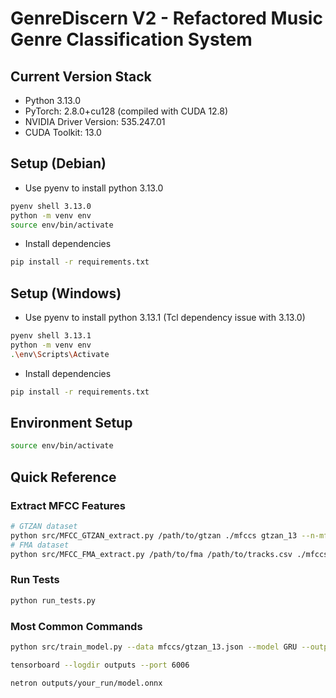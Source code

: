 # GenreDiscern V2 - Refactored Music Genre Classification System
## Current Version Stack
- Python 3.13.0
- PyTorch: 2.8.0+cu128 (compiled with CUDA 12.8)
- NVIDIA Driver Version: 535.247.01
- CUDA Toolkit: 13.0
## Setup (Debian)
- Use pyenv to install python 3.13.0
```bash
pyenv shell 3.13.0
python -m venv env
source env/bin/activate
```
- Install dependencies
```bash
pip install -r requirements.txt
```
## Setup (Windows)
- Use pyenv to install python 3.13.1 (Tcl dependency issue with 3.13.0)
```bash
pyenv shell 3.13.1
python -m venv env
.\env\Scripts\Activate
```
- Install dependencies
```bash
pip install -r requirements.txt
```
## Environment Setup

```bash
source env/bin/activate
```

## Quick Reference
### Extract MFCC Features
```bash
# GTZAN dataset
python src/MFCC_GTZAN_extract.py /path/to/gtzan ./mfccs gtzan_13 --n-mfcc 13
# FMA dataset
python src/MFCC_FMA_extract.py /path/to/fma /path/to/tracks.csv ./mfccs fma_13 --subset medium --mfcc-count 13
```
### Run Tests
```bash
python run_tests.py
```








### Most Common Commands
```bash
python src/train_model.py --data mfccs/gtzan_13.json --model GRU --output outputs/gru-gtzan-run

tensorboard --logdir outputs --port 6006

netron outputs/your_run/model.onnx
```